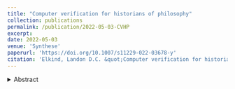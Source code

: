 ```yaml
---
title: "Computer verification for historians of philosophy"
collection: publications
permalink: /publication/2022-05-03-CVHP
excerpt: 
date: 2022-05-03
venue: 'Synthese'
paperurl: 'https://doi.org/10.1007/s11229-022-03678-y'
citation: 'Elkind, Landon D.C. &quot;Computer verification for historians of philosophy&quot;. *Synthese*, First View, Special Issue: Metaphilosophy of Formal Methods, 1(3).'
---
```

<details>
  <summary>Abstract</summary>
 Interactive theorem provers might seem particularly impractical in the history of philosophy. Journal articles in this discipline are generally not formalized. Interactive theorem provers involve a learning curve for which the payoffs might seem minimal. In this article I argue that interactive theorem provers have already demonstrated their potential as a useful tool for historians of philosophy; I do this by highlighting examples of work where this has already been done. Further, I argue that interactive theorem provers can continue to be useful tools for historians of philosophy in the future; this claim is defended through a more conceptual analysis of what historians of philosophy do that identifies argument reconstruction as a core activity of such practitioners. It is then shown that interactive theorem provers can assist in this core practice by a description of what interactive theorem provers are and can do. If this is right, then computer verification for historians of philosophy is in the offing.
<\details>
  
<!--[Download paper here](http://academicpages.github.io/files/paper3.pdf)

Recommended citation: Your Name, You. (2015). "Paper Title Number 3." <i>Journal 1</i>. 1(3).-->
